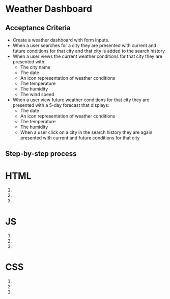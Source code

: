 # Weather Dashboard

## Acceptance Criteria

* Create a weather dashboard with form inputs.
* When a user searches for a city they are presented with current and future conditions for that city and that city is added to the search history
* When a user views the current weather conditions for that city they are presented with:
    * The city name
    * The date
    * An icon representation of weather conditions
    * The temperature
    * The humidity
    * The wind speed
* When a user view future weather conditions for that city they are presented with a   5-day forecast that displays:
    * The date
    * An icon representation of weather conditions
    * The temperature
    * The humidity
    * When a user click on a city in the search history they are again presented with current and future conditions for that city

## Step-by-step process

# HTML

1. 
2. 
3. 


# JS

1. 
2. 
3. 

# CSS

1. 
2. 
3. 